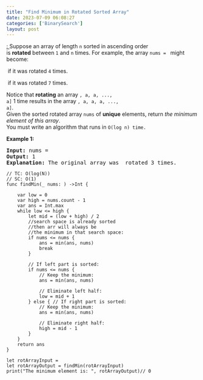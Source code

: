 ```yaml
---
title: "Find Minimum in Rotated Sorted Array"
date: 2023-07-09 06:08:27
categories: ['BinarySearch']
layout: post
---
```


<!-- wp:paragraph -->
<a href="https://leetcode.com/problems/find-minimum-in-rotated-sorted-array/description/" target="_blank" rel="noopener" title="">: </a>Suppose an array of length <code>n</code> sorted in ascending order is <strong>rotated</strong> between <code>1</code> and <code>n</code> times. For example, the array <code>nums = </code> might become:


<!-- /wp:paragraph -->

<!-- wp:paragraph -->
<code></code> if it was rotated <code>4</code> times.


<!-- /wp:paragraph -->

<!-- wp:paragraph -->
<code></code> if it was rotated <code>7</code> times.


<!-- /wp:paragraph -->

<!-- wp:paragraph -->
Notice that <strong>rotating</strong> an array <code>, a, a, ..., a]</code> 1 time results in the array <code>, a, a, a, ..., a]</code>.<br>Given the sorted rotated array <code>nums</code> of <strong>unique</strong> elements, return <em>the minimum element of this array</em>.<br>You must write an algorithm that runs in <code>O(log n) time.</code>


<!-- /wp:paragraph -->

<!-- wp:paragraph -->
<strong>Example 1:</strong>


<!-- /wp:paragraph -->

<!-- wp:preformatted -->
<pre class="wp-block-preformatted"><strong>Input:</strong> nums = 
<strong>Output:</strong> 1
<strong>Explanation:</strong> The original array was  rotated 3 times.</pre>
<!-- /wp:preformatted -->

<!-- wp:code -->
<pre class="wp-block-code"><code lang="swift" class="language-swift">// TC: O(log(N))
// SC: O(1)
func findMin(_ nums: ) ->Int {
    
    var low = 0
    var high = nums.count - 1
    var ans = Int.max
    while low <= high {
        let mid = (low + high) / 2
        //search space is already sorted
        //then arr will always be
        //the minimum in that search space:
        if nums <= nums {
            ans = min(ans, nums)
            break
        }
        
        // If left part is sorted:
        if nums <= nums {
            // Keep the minimum:
            ans = min(ans, nums)

            // Eliminate left half:
            low = mid + 1
        } else { // If right part is sorted:
            // Keep the minimum:
            ans = min(ans, nums)

            // Eliminate right half:
            high = mid - 1
        }
    }
    return ans
}

let rotArrayInput = 
let rotArrayOutput = findMin(rotArrayInput)
print("The minimum element is: ", rotArrayOutput)// 0</code></pre>
<!-- /wp:code -->